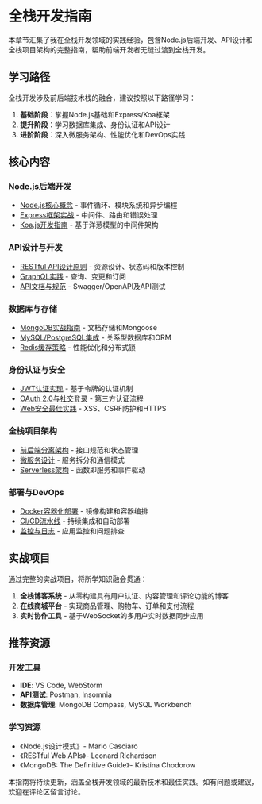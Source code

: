 # 全栈开发指南

本章节汇集了我在全栈开发领域的实践经验，包含Node.js后端开发、API设计和全栈项目架构的完整指南，帮助前端开发者无缝过渡到全栈开发。

## 学习路径

全栈开发涉及前后端技术栈的融合，建议按照以下路径学习：

1. **基础阶段**：掌握Node.js基础和Express/Koa框架
2. **提升阶段**：学习数据库集成、身份认证和API设计
3. **进阶阶段**：深入微服务架构、性能优化和DevOps实践

## 核心内容

### Node.js后端开发
- [Node.js核心概念](./node-core-concepts.md) - 事件循环、模块系统和异步编程
- [Express框架实战](./express-in-action.md) - 中间件、路由和错误处理
- [Koa.js开发指南](./koa-development.md) - 基于洋葱模型的中间件架构

### API设计与开发
- [RESTful API设计原则](./restful-api-design.md) - 资源设计、状态码和版本控制
- [GraphQL实践](./graphql-in-practice.md) - 查询、变更和订阅
- [API文档与规范](./api-documentation.md) - Swagger/OpenAPI及API测试

### 数据库与存储
- [MongoDB实战指南](./mongodb-guide.md) - 文档存储和Mongoose
- [MySQL/PostgreSQL集成](./sql-databases.md) - 关系型数据库和ORM
- [Redis缓存策略](./redis-caching.md) - 性能优化和分布式锁

### 身份认证与安全
- [JWT认证实现](./jwt-authentication.md) - 基于令牌的认证机制
- [OAuth 2.0与社交登录](./oauth-integration.md) - 第三方认证流程
- [Web安全最佳实践](./web-security.md) - XSS、CSRF防护和HTTPS

### 全栈项目架构
- [前后端分离架构](./frontend-backend-separation.md) - 接口规范和状态管理
- [微服务设计](./microservices-design.md) - 服务拆分和通信模式
- [Serverless架构](./serverless-architecture.md) - 函数即服务和事件驱动

### 部署与DevOps
- [Docker容器化部署](./docker-deployment.md) - 镜像构建和容器编排
- [CI/CD流水线](./cicd-pipeline.md) - 持续集成和自动部署
- [监控与日志](./monitoring-logging.md) - 应用监控和问题排查

## 实战项目

通过完整的实战项目，将所学知识融会贯通：

1. **全栈博客系统** - 从零构建具有用户认证、内容管理和评论功能的博客
2. **在线商城平台** - 实现商品管理、购物车、订单和支付流程
3. **实时协作工具** - 基于WebSocket的多用户实时数据同步应用

## 推荐资源

### 开发工具
- **IDE**: VS Code, WebStorm
- **API测试**: Postman, Insomnia
- **数据库管理**: MongoDB Compass, MySQL Workbench

### 学习资源
- 《Node.js设计模式》- Mario Casciaro
- 《RESTful Web APIs》- Leonard Richardson
- 《MongoDB: The Definitive Guide》- Kristina Chodorow

本指南将持续更新，涵盖全栈开发领域的最新技术和最佳实践。如有问题或建议，欢迎在评论区留言讨论。